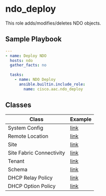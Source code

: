 # ndo_deploy

This role adds/modifies/deletes NDO objects.

## Sample Playbook

```yaml
---
- name: Deploy NDO
  hosts: ndo
  gather_facts: no
 
  tasks:
    - name: NDO Deploy
      ansible.builtin.include_role:
        name: cisco.aac.ndo_deploy
```

## Classes

Class | Example
---|---
System Config | [link](../../data_model/ndo/ndo/system_config.md)
Remote Location | [link](../../data_model/ndo/ndo/remote_location.md)
Site | [link](../../data_model/ndo/ndo/site.md)
Site Fabric Connectivity | [link](../../data_model/ndo/ndo/fabric_connectivity.md)
Tenant | [link](../../data_model/ndo/ndo/tenant.md)
Schema | [link](../../data_model/ndo/schema/schema.md)
DHCP Relay Policy | [link](../../data_model/ndo/ndo/dhcp_relay.md)
DHCP Option Policy | [link](../../data_model/ndo/ndo/dhcp_option.md)
